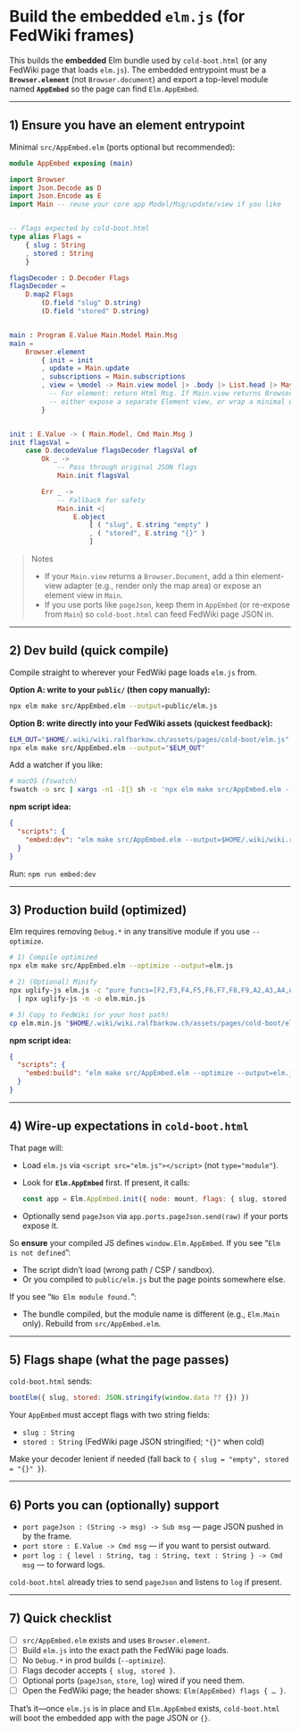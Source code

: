 # Build the embedded `elm.js` (for FedWiki frames)

This builds the **embedded** Elm bundle used by `cold-boot.html` (or any FedWiki page that loads `elm.js`). The embedded entrypoint must be a **`Browser.element`** (not `Browser.document`) and export a top-level module named **`AppEmbed`** so the page can find `Elm.AppEmbed`.

---

## 1) Ensure you have an element entrypoint

Minimal `src/AppEmbed.elm` (ports optional but recommended):

```elm
module AppEmbed exposing (main)

import Browser
import Json.Decode as D
import Json.Encode as E
import Main -- reuse your core app Model/Msg/update/view if you like


-- Flags expected by cold-boot.html
type alias Flags =
    { slug : String
    , stored : String
    }

flagsDecoder : D.Decoder Flags
flagsDecoder =
    D.map2 Flags
        (D.field "slug" D.string)
        (D.field "stored" D.string)


main : Program E.Value Main.Model Main.Msg
main =
    Browser.element
        { init = init
        , update = Main.update
        , subscriptions = Main.subscriptions
        , view = \model -> Main.view model |> .body |> List.head |> Maybe.withDefault (Html.text "")
          -- For element: return Html Msg. If Main.view returns Browser.Document,
          -- either expose a separate Element view, or wrap a minimal element view here.
        }


init : E.Value -> ( Main.Model, Cmd Main.Msg )
init flagsVal =
    case D.decodeValue flagsDecoder flagsVal of
        Ok _ ->
            -- Pass through original JSON flags
            Main.init flagsVal

        Err _ ->
            -- Fallback for safety
            Main.init <|
                E.object
                    [ ( "slug", E.string "empty" )
                    , ( "stored", E.string "{}" )
                    ]
```

> Notes
>
> * If your `Main.view` returns a `Browser.Document`, add a thin element-view adapter (e.g., render only the map area) or expose an element view in `Main`.
> * If you use ports like `pageJson`, keep them in `AppEmbed` (or re-expose from `Main`) so `cold-boot.html` can feed FedWiki page JSON in.

---

## 2) Dev build (quick compile)

Compile straight to wherever your FedWiki page loads `elm.js` from.

**Option A: write to your `public/` (then copy manually):**

```bash
npx elm make src/AppEmbed.elm --output=public/elm.js
```

**Option B: write directly into your FedWiki assets (quickest feedback):**

```bash
ELM_OUT="$HOME/.wiki/wiki.ralfbarkow.ch/assets/pages/cold-boot/elm.js"
npx elm make src/AppEmbed.elm --output="$ELM_OUT"
```

Add a watcher if you like:

```bash
# macOS (fswatch)
fswatch -o src | xargs -n1 -I{} sh -c 'npx elm make src/AppEmbed.elm --output="$HOME/.wiki/wiki.ralfbarkow.ch/assets/pages/cold-boot/elm.js"'
```

**npm script idea:**

```json
{
  "scripts": {
    "embed:dev": "elm make src/AppEmbed.elm --output=$HOME/.wiki/wiki.ralfbarkow.ch/assets/pages/cold-boot/elm.js"
  }
}
```

Run: `npm run embed:dev`

---

## 3) Production build (optimized)

Elm requires removing `Debug.*` in any transitive module if you use `--optimize`.

```bash
# 1) Compile optimized
npx elm make src/AppEmbed.elm --optimize --output=elm.js

# 2) (Optional) Minify
npx uglify-js elm.js -c "pure_funcs=[F2,F3,F4,F5,F6,F7,F8,F9,A2,A3,A4,A5,A6,A7,A8,A9],pure_getters,keep_fargs=false,unsafe_comps,unsafe" \
  | npx uglify-js -m -o elm.min.js

# 3) Copy to FedWiki (or your host path)
cp elm.min.js "$HOME/.wiki/wiki.ralfbarkow.ch/assets/pages/cold-boot/elm.js"
```

**npm script idea:**

```json
{
  "scripts": {
    "embed:build": "elm make src/AppEmbed.elm --optimize --output=elm.js && uglify-js elm.js -c pure_funcs=[F2,F3,F4,F5,F6,F7,F8,F9,A2,A3,A4,A5,A6,A7,A8,A9],pure_getters,keep_fargs=false,unsafe_comps,unsafe | uglify-js -m -o elm.min.js"
  }
}
```

---

## 4) Wire-up expectations in `cold-boot.html`

That page will:

* Load `elm.js` via `<script src="elm.js"></script>` (not `type="module"`).
* Look for **`Elm.AppEmbed`** first. If present, it calls:

  ```js
  const app = Elm.AppEmbed.init({ node: mount, flags: { slug, stored } })
  ```
* Optionally send `pageJson` via `app.ports.pageJson.send(raw)` if your ports expose it.

So **ensure** your compiled JS defines `window.Elm.AppEmbed`. If you see “`Elm is not defined`”:

* The script didn’t load (wrong path / CSP / sandbox).
* Or you compiled to `public/elm.js` but the page points somewhere else.

If you see “`No Elm module found.`”:

* The bundle compiled, but the module name is different (e.g., `Elm.Main` only). Rebuild from `src/AppEmbed.elm`.

---

## 5) Flags shape (what the page passes)

`cold-boot.html` sends:

```js
bootElm({ slug, stored: JSON.stringify(window.data ?? {}) })
```

Your `AppEmbed` must accept flags with two string fields:

* `slug : String`
* `stored : String` (FedWiki page JSON stringified; `"{}"` when cold)

Make your decoder lenient if needed (fall back to `{ slug = "empty", stored = "{}" }`).

---

## 6) Ports you can (optionally) support

* `port pageJson : (String -> msg) -> Sub msg` — page JSON pushed in by the frame.
* `port store : E.Value -> Cmd msg` — if you want to persist outward.
* `port log : { level : String, tag : String, text : String } -> Cmd msg` — to forward logs.

`cold-boot.html` already tries to send `pageJson` and listens to `log` if present.

---

## 7) Quick checklist

* [ ] `src/AppEmbed.elm` exists and uses `Browser.element`.
* [ ] Build `elm.js` into the exact path the FedWiki page loads.
* [ ] No `Debug.*` in prod builds (`--optimize`).
* [ ] Flags decoder accepts `{ slug, stored }`.
* [ ] Optional ports (`pageJson`, `store`, `log`) wired if you need them.
* [ ] Open the FedWiki page; the header shows: `Elm(AppEmbed) flags { … }`.

That’s it—once `elm.js` is in place and `Elm.AppEmbed` exists, `cold-boot.html` will boot the embedded app with the page JSON or `{}`.
